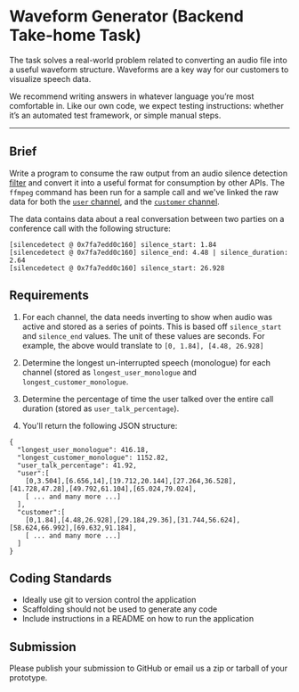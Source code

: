 # Waveform Generator (Backend Take-home Task)

The task solves a real-world problem related to converting an audio file into a useful waveform structure. Waveforms are a key way for our customers to visualize speech data.

We recommend writing answers in whatever language you’re most comfortable in. Like our own code, we expect testing instructions: whether it’s an automated test framework, or simple manual steps.

---

## Brief

Write a program to consume the raw output from an audio silence detection [filter](https://ffmpeg.org/ffmpeg-filters.html#silencedetect) and convert it into a useful format for consumption by other APIs. The `ffmpeg` command has been run for a sample call and we've linked the raw data for both the [`user` channel](https://rawgit.com/jiminny/join-the-team/master/assets/user-channel.txt), and the [`customer` channel](https://rawgit.com/jiminny/join-the-team/master/assets/customer-channel.txt).

The data contains data about a real conversation between two parties on a conference call with the following structure:

```
[silencedetect @ 0x7fa7edd0c160] silence_start: 1.84
[silencedetect @ 0x7fa7edd0c160] silence_end: 4.48 | silence_duration: 2.64
[silencedetect @ 0x7fa7edd0c160] silence_start: 26.928
```

## Requirements

1. For each channel, the data needs inverting to show when audio was active and stored as a series of points. This is based off `silence_start` and `silence_end` values. The unit of these values are seconds.
For example, the above would translate to `[0, 1.84], [4.48, 26.928]`

2. Determine the longest un-interrupted speech (monologue) for each channel (stored as `longest_user_monologue` and `longest_customer_monologue`.

3. Determine the percentage of time the user talked over the entire call duration (stored as `user_talk_percentage`).

4. You'll return the following JSON structure:

```
{
  "longest_user_monologue": 416.18,
  "longest_customer_monologue": 1152.82,
  "user_talk_percentage": 41.92,
  "user":[
    [0,3.504],[6.656,14],[19.712,20.144],[27.264,36.528],[41.728,47.28],[49.792,61.104],[65.024,79.024],
    [ ... and many more ...]
  ],
  "customer":[
    [0,1.84],[4.48,26.928],[29.184,29.36],[31.744,56.624],[58.624,66.992],[69.632,91.184],
    [ ... and many more ...]
  ]
}
```

## Coding Standards

* Ideally use git to version control the application
* Scaffolding should not be used to generate any code
* Include instructions in a README on how to run the application

## Submission

Please publish your submission to GitHub or email us a zip or tarball of your prototype.
